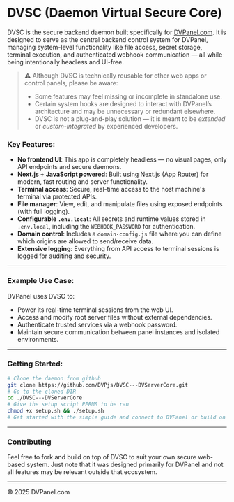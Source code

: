 # DVSC (Daemon Virtual Secure Core)

DVSC is the secure backend daemon built specifically for [DVPanel.com](https://dvpanel.com). It is designed to serve as the central backend control system for DVPanel, managing system-level functionality like file access, secret storage, terminal execution, and authenticated webhook communication — all while being intentionally headless and UI-free.

> ⚠️ Although DVSC is technically reusable for other web apps or control panels, please be aware:
> - Some features may feel missing or incomplete in standalone use.
> - Certain system hooks are designed to interact with DVPanel’s architecture and may be unnecessary or redundant elsewhere.
> - DVSC is not a plug-and-play solution — it is meant to be *extended* or *custom-integrated* by experienced developers.

### Key Features:
- **No frontend UI**: This app is completely headless — no visual pages, only API endpoints and secure daemons.
- **Next.js + JavaScript powered**: Built using Next.js (App Router) for modern, fast routing and server functionality.
- **Terminal access**: Secure, real-time access to the host machine's terminal via protected APIs.
- **File manager**: View, edit, and manipulate files using exposed endpoints (with full logging).
- **Configurable `.env.local`**: All secrets and runtime values stored in `.env.local`, including the `WEBHOOK_PASSWORD` for authentication.
- **Domain control**: Includes a `domain-config.js` file where you can define which origins are allowed to send/receive data.
- **Extensive logging**: Everything from API access to terminal sessions is logged for auditing and security.

---

### Example Use Case:
DVPanel uses DVSC to:
- Power its real-time terminal sessions from the web UI.
- Access and modify root server files without external dependencies.
- Authenticate trusted services via a webhook password.
- Maintain secure communication between panel instances and isolated environments.

---

### Getting Started:

```bash
# Clone the daemon from github
git clone https://github.com/DVPjs/DVSC---DVServerCore.git
# Go to the cloned DIR
cd ./DVSC---DVServerCore
# Give the setup script PERMS to be ran
chmod +x setup.sh && ./setup.sh
# Get started with the simple guide and connect to DVPanel or build on from this next.js daemon.
```

---

### Contributing

Feel free to fork and build on top of DVSC to suit your own secure web-based system. Just note that it was designed primarily for DVPanel and not all features may be relevant outside that ecosystem.

---
© 2025 DVPanel.com

